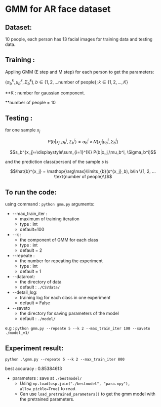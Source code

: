 # GMM for AR face dataset

## Dataset:
10 people, each person has 13 facial images for training data and testing data.

## Training :
Appling GMM (E step and M step) for each person to get the parameters:

$(\alpha_b^{k},\mu_b^{k}, \Sigma_{b}^{k}), b\in\{1, 2, ... \text{number of people}\}; k\in\{1, 2, ..., K\}$ 

**K : number for gaussian component.

**number of people = 10

## Testing :
for one sample $x_j$

$$P(b|x_j,\mu_b^i, \Sigma_b^i)=\alpha_b^i\times N(x_j|\mu_b^i, \Sigma_b^i)$$

$$s_b^{x_j}=\displaystyle\sum_{i=1}^{K} P(b|x_j,\mu_b^i, \Sigma_b^i)$$


and the prediction class(person) of the sample $s$ is 

$$\hat{b}^{x_j} = \mathop{\arg\max}\limits_{b}(s^{x_j}_b), b\in \{1, 2, ... \text{number of people}\}$$

## To run the code:
using command : ```python gmm.py```
arguments:
- --max_train_iter : 
  - maximum of training iteration 
  - type : int
  - default=100
- --k : 
  - the component of GMM for each class
  - type : int
  - default = 2
- --repeate : 
  - the number for repeating the experiment
  - type : int
  - default = 1
- --dataroot:
  - the directory of data
  - default : ```./CSVdata/```
- --detail_log:
  - training log for each class in one experiment
  - default = False
- --saveto
  - the directory for saving parameters of the model
  - default : ```./model/```
  
e.g : ```python gmm.py --repeate 5 --k 2 --max_train_iter 100 --saveto ./model_v1/```

## Experiment result:
```python .\gmm.py --repeate 5 --k 2 --max_train_iter 800```

best accuracy : 0.85384613

- parameters : save at ```./bestmodel/```
  - Using ```np.load(osp.join("./bestmodel", "para.npy"), allow_pickle=True)``` to read.
  - Can use ```load_pretrained_parameters()``` to get the gmm model with the pretrained parameters.